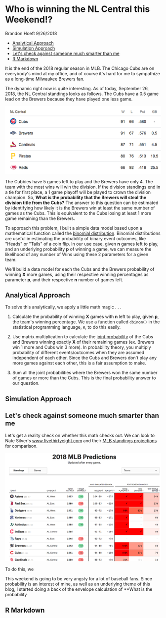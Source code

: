 Who is winning the NL Central this Weekend!?
================
Brandon Hoeft
9/26/2018

-   [Analytical Approach](#analytical-approach)
-   [Simulation Approach](#simulation-approach)
-   [Let's check against someone much smarter than me](#lets-check-against-someone-much-smarter-than-me)
-   [R Markdown](#r-markdown)

It is the end of the 2018 regular season in MLB. The Chicago Cubs are on everybody's mind at my office, and of course it's hard for me to sympathize as a long-time Milwaukee Brewers fan.

The dynamic right now is quite interesting. As of today, September 26, 2018, the NL Central standings looks as follows. The Cubs have a 0.5 game lead on the Brewers because they have played one less game.

![](./images/standings_9_26_2018.png)

The Cubbies have 5 games left to play and the Brewers have only 4. The team with the most wins will win the division. If the division standings end in a tie for first place, a 1 game playoff will be played to crown the division champion. So, **What is the probability that the Brewers will steal the division title from the Cubs?** The answer to this question can be estimated by identifying how likely it is the Brewers win at least the same number of games as the Cubs. This is equivalent to the Cubs losing at least 1 more game remaining than the Brewers.

To approach this problem, I built a simple data model based upon a mathematical function called the [binomial distribution](https://en.wikipedia.org/wiki/Binomial_distribution). Binomial distributions are useful in estimating the probability of binary event outcomes, like "Heads" or "Tails" of a coin flip. In our use case, given **n** games left to play, and an underlying probability **p** of winning a game, we can measure the likelihood of any number of Wins using these 2 parameters for a given team.

We'll build a data model for each the Cubs and the Brewers probability of winning **X** more games, using their respective winning percentages as parameter **p**, and their respective **n** number of games left.

Analytical Approach
-------------------

To solve this analytically, we apply a little math magic . . .

1.  Calculate the probability of winning **X** games with **n** left to play, given **p**, the team's winning percentage. We use a function called `dbinom()` in the statistical programming language, `R`, to do this easily.

2.  Use matrix multiplication to calculate the [joint probability](http://www.statisticshowto.com/joint-probability-distribution/) of the Cubs and Brewers winning exactly **X** of their remaining games (ex. Brewers win 1 more and Cubs win 3 more). In probability theory, you multiply probability of different events/outcomes when they are assumed independent of each other. Since the Cubs and Brewers don't play any more games against each other, this is a fair assumption to make.

3.  Sum all the joint probabilities where the Brewers won the same number of games or more than the Cubs. This is the final probability answer to our question.

Simulation Approach
-------------------

Let's check against someone much smarter than me
------------------------------------------------

Let's get a reality check on whether this math checks out. We can look to Nate Silver's www.fivethirtyeight.com and their [MLB standings projections](https://projects.fivethirtyeight.com/2018-mlb-predictions/?ex_cid=rrpromo) for comparison.

![](./images/538_mlb_projections_9_26_2018.png)

To do this, we

This weekend is going to be very angsty for a lot of baseball fans. Since probability is an interest of mine, as well as an underlying theme of this blog, I started doing a back of the envelope calculation of \*\*What is the probability

R Markdown
----------
